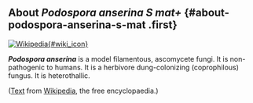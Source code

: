 About *Podospora anserina S mat+* {#about-podospora-anserina-s-mat .first}
---------------------------------

[![Wikipedia](/img/wikipedia_logo_v2_en.png){#wiki_icon}](http://en.wikipedia.org/wiki/Podospora_anserina)

***Podospora anserina*** is a model filamentous, ascomycete fungi. It is
non-pathogenic to humans. It is a herbivore dung-colonizing
(coprophilous) fungus. It is heterothallic.

([Text](http://en.wikipedia.org/wiki/Podospora_anserina) from
[Wikipedia](http://en.wikipedia.org/), the free encyclopaedia.)
